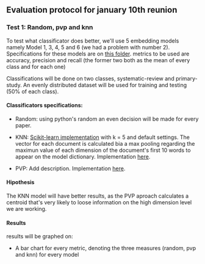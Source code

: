 ## Evaluation protocol for january 10th reunion

### **Test 1:** Random, pvp and knn

To test what classificator does better, we'll use 5 embedding models namely Model 1, 3, 4, 5 and 6 (we had a problem with number 2). Specifications for these models are on [this folder](/Epistemonikos/LanguageModels/SkipGram/Advanced/TrainedModels). metrics to be used are accuracy, precision and recall (the former two both as the mean of every class and for each one)

Classifications will be done on two classes, systematic-review and primary-study. An evenly distributed dataset will be used for training and testing (50% of each class).

#### Classificators specifications:

- Random: using python's random an even decision will be made for every paper.

- KNN: [Scikit-learn implementation](http://scikit-learn.org/stable/modules/generated/sklearn.neighbors.KNeighborsClassifier.html#sklearn.neighbors.KNeighborsClassifier) with k = 5 and default settings. The vector for each document is calculated bia a max pooling regarding the maximun value of each dimension of the document's first 10 words to appear on the model dictionary. Implementation [here](/Epistemonikos/ModelsEvaluation/PaperClassification/KNNClassification).

- PVP: Add description. Implementation [here](/Epistemonikos/ModelsEvaluation/PaperClassification/PVPClassification).

#### Hipothesis

The KNN model will have better results, as the PVP aproach calculates a centroid that's very likely to loose information on the high dimension level we are working.

#### Results

results will be graphed on:

- A bar chart for every metric, denoting the three measures (random, pvp and knn) for every model

